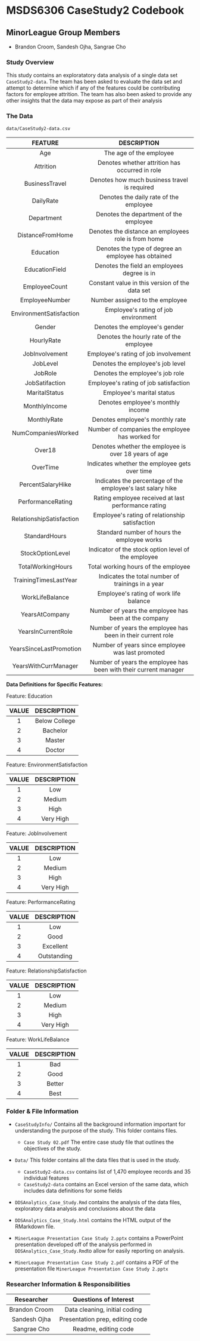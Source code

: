 # MSDS6306 CaseStudy2 Codebook

## MinorLeague Group Members
- Brandon Croom, Sandesh Ojha, Sangrae Cho

### Study Overview
This study contains an exploratatory data analysis of a single data set `CaseStudy2-data`. The team has been asked to evaluate the data set and attempt to determine which if any of the features could be contributing factors for employee attrition. The team has also been asked to provide any other insights that the data may expose as part of their analysis

### The Data

`data/CaseStudy2-data.csv`

| FEATURE                 | DESCRIPTION            |
|:-----------------------:|:---------------------:|
|Age                      | The age of the employee |
|Attrition                | Denotes whether attrition has occurred in role |
|BusinessTravel           | Denotes how much business travel is required   |
|DailyRate                | Denotes the daily rate of the employee |
|Department               | Denotes the department of the employee |
|DistanceFromHome         | Denotes the distance an employees role is from home |
|Education                | Denotes the type of degree an employee has obtained |
|EducationField           | Denotes the field an employees degree is in         |
|EmployeeCount            | Constant value in this version of the data set |
|EmployeeNumber           | Number assigned to the employee |
|EnvironmentSatisfaction  | Employee's rating of job environment |
|Gender                   | Denotes the employee's gender |
|HourlyRate               | Denotes the hourly rate of the employee |
|JobInvolvement           | Employee's rating of job involvement |
|JobLevel                 | Denotes the employee's job level |
|JobRole                  | Denotes the employee's job role |
|JobSatifaction           | Employee's rating of job satisfaction |
|MaritalStatus            | Employee's marital status |
|MonthlyIncome            | Denotes employee's monthly income |
|MonthlyRate              | Denotes employee's monthly rate |
|NumCompaniesWorked       | Number of companies the employee has worked for |
|Over18                   | Denotes whether the employee is over 18 years of age |
|OverTime                 | Indicates whether the employee gets over time | 
|PercentSalaryHike        | Indicates the percentage of the employee's last salary hike |
|PerformanceRating        | Rating employee received at last performance rating |
|RelationshipSatisfaction | Employee's rating of relationship satisfaction |
|StandardHours            | Standard number of hours the employee works |
|StockOptionLevel         | Indicator of the stock option level of the employee |
|TotalWorkingHours        | Total working hours of the employee |
|TrainingTimesLastYear    | Indicates the total number of trainings in a year |
|WorkLifeBalance          | Employee's rating of work life balance |
|YearsAtCompany           | Number of years the employee has been at the company |
|YearsInCurrentRole       | Number of years the employee has been in their current role |
|YearsSinceLastPromotion  | Number of years since employee was last promoted |
|YearsWithCurrManager     | Number of years the employee has been with their current manager |

**Data Definitions for Specific Features:**

Feature: Education

| VALUE       | DESCRIPTION           |
|:-----------:|:---------------------:|
| 1           | Below College         |
| 2           | Bachelor              |
| 3           | Master                |
| 4           | Doctor                |

Feature: EnvironmentSatisfaction

| VALUE       | DESCRIPTION           |
|:-----------:|:---------------------:|
| 1           | Low                   |
| 2           | Medium                |
| 3           | High                  |
| 4           | Very High             |

Feature: JobInvolvement

| VALUE       | DESCRIPTION           |
|:-----------:|:---------------------:|
| 1           | Low                   |
| 2           | Medium                |
| 3           | High                  |
| 4           | Very High             |

Feature: PerformanceRating

| VALUE       | DESCRIPTION           |
|:-----------:|:---------------------:|
| 1           | Low                   |
| 2           | Good                  |
| 3           | Excellent             |
| 4           | Outstanding           |

Feature: RelationshipSatisfaction

| VALUE       | DESCRIPTION           |
|:-----------:|:---------------------:|
| 1           | Low                   |
| 2           | Medium                |
| 3           | High                  |
| 4           | Very High             |

Feature: WorkLifeBalance

| VALUE       | DESCRIPTION           |
|:-----------:|:---------------------:|
| 1           | Bad                   |
| 2           | Good                  |
| 3           | Better                |
| 4           | Best                  |

### Folder & File Information

- `CaseStudyInfo/` Contains all the background information important for understanding
the purpose of the study. This folder contains files.

  + `Case Study 02.pdf` The entire case study file that outlines the objectives of the study.
  
- `Data/` This folder contains all the data files that is used in the study.

  + `CaseStudy2-data.csv` contains list of 1,470 employee records and 35 individual features
  + `CaseStudy2-data` contains an Excel version of the same data, which includes data definitions for some fields
  
 - `DDSAnalytics_Case_Study.Rmd` contains the analysis of the data files, exploratory data analysis and conclusions about the data
 
 - `DDSAnalytics_Case_Study.html` contains the HTML output of the RMarkdown file.
 
 - `MinerLeague Presentation Case Study 2.pptx` contains a PowerPoint presentation developed off of the analysis performed in `DDSAnalytics_Case_Study.Rmd`to allow for easily reporting on analysis.
 
 - `MinerLeague Presentation Case Study 2.pdf` contains a PDF of the presentation file `MinerLeague Presentation Case Study 2.pptx`
 

### Researcher Information & Responsibilities

| Researcher | Questions of Interest |
|:-----------:|:---------------------:|
|Brandon Croom|Data cleaning, initial coding   |
|Sandesh Ojha|Presentation prep, editing code |
|Sangrae Cho|Readme, editing code|
